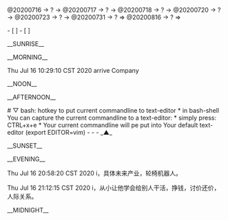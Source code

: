 <link rel="stylesheet"  type="text/css" href="s-activity.css"/>
<p class="todo">@20200716 → ? → @20200717 → ? → @20200718 → ? → @20200720 → ? → @20200723 → ? → @20200731 → ? ⇒ @20200816 → ? ⇒ </p>
- [ ]  
- [ ]  

<p class="tb">__SUNRISE__</p>
<p class="tb">__MORNING__</p>
<p class="ac">Thu Jul 16 10:29:10 CST 2020 arrive Company</p>
<p class="tb">__NOON__</p>
<p class="tb">__AFTERNOON__</p>
# ▽  bash: hotkey to put current commandline to text-editor
* in bash-shell You can capture the current commandline to a text-editor: * simply press: CTRL+x+e * Your current commandline will pe put into Your default text-editor (export EDITOR=vim)
- - -
_▲_
<p class="tb">__SUNSET__</p>
<p class="tb">__EVENING__</p>
<p class="ac">Thu Jul 16 20:58:20 CST 2020 i，具体未来产业，轮椅机器人。</p>
<p class="ac">Thu Jul 16 21:12:15 CST 2020 i，从小让他学会给别人干活，挣钱，讨价还价，人际关系。</p>
<p class="tb">__MIDNIGHT__</p>
